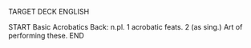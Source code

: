 TARGET DECK
ENGLISH

START
Basic
Acrobatics
Back: n.pl. 1 acrobatic feats. 2 (as sing.) Art of performing these.
END
